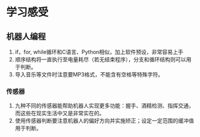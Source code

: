 # 学习感受

## 机器人编程

1. if，for, while循环和C语言、Python相似，加上软件预设，非常容易上手
2. 顺序结构将一直执行至电量耗尽（若无结束程序），分支和循环结构则可以用于判断。
3. 导入音乐等文件时注意要MP3格式，不能含有空格等特殊字符。

### 传感器

1. 九种不同的传感器能帮助机器人实现更多功能：握手、酒精检测、指挥交通，而这些在现实生活中又是非常实在的。
2. 使用传感器判断要注意机器人的偏好方向并实施矫正；设定一定范围的缓冲值用于判断。

